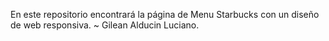 En este repositorio encontrará la página de Menu Starbucks con un diseño de web responsiva.
~ Gilean Alducin Luciano.
